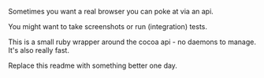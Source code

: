 Sometimes you want a real browser you can poke at via an api.

You might want to take screenshots or run (integration) tests.

This is a small ruby wrapper around the cocoa api - no daemons to manage.  It's also really fast.

Replace this readme with something better one day.